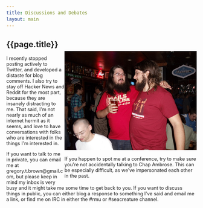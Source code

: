 ```yaml
---
title: Discussions and Debates
layout: main
---
```


<div style="width: 350px; float: right; margin-top: 45px">
<img src="/images/chap.jpg">

<p style="font-size: 0.9em">If you happen to spot me at a conference, try to make sure you're not accidentally talking to Chap Ambrose. This can be especially difficult, as we've impersonated each other in the past.</p>
</div>

<div style="width: 400; height: 425px;">
<h2>{{page.title}}</h2>

<div style="font-size: 0.9em;">
<p>I recently stopped posting actively to Twitter, and developed a distaste for
blog comments. I also try to stay off Hacker News and Reddit for the most part,
because they are insanely distracting to me. That said, I'm not nearly as much
of an internet hermit as it seems, and love to have conversations with
folks who are interested in the things I'm interested in.</p>

<p>If you want to talk to me in private, you can email me at
gregory.t.brown@gmail.com, but please keep in mind my inbox is very busy and
it might take me some time to get back to you. If you want to discuss things
in public, you can either blog a response to something I've said and email me
a link, or find me on IRC in either the #rmu or #seacreature channel.</p>

</div>

</div>
